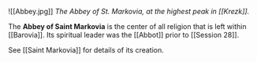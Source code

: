 
![[Abbey.jpg]]
*The Abbey of St. Markovia, at the highest peak in [[Krezk]].*

The **Abbey of Saint Markovia** is the center of all religion that is left within [[Barovia]]. Its spiritual leader was the [[Abbot]] prior to [[Session 28]].

See [[Saint Markovia]] for details of its creation.